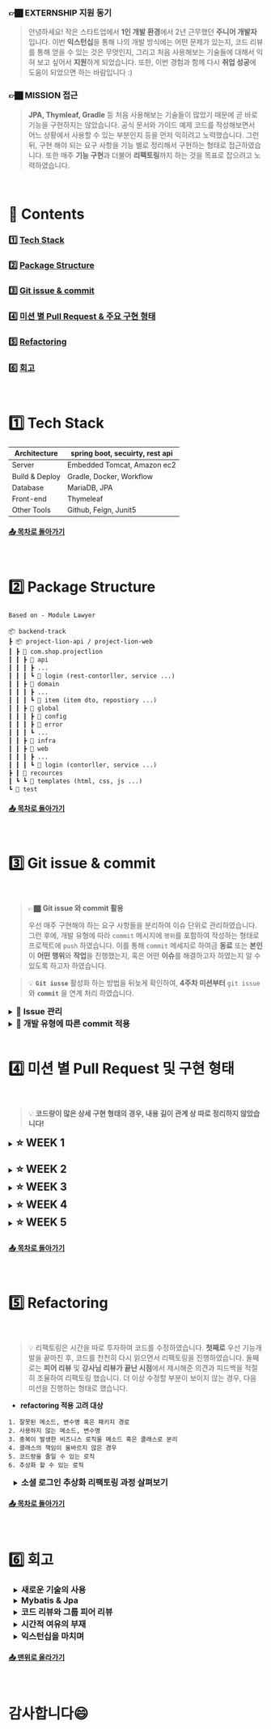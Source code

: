 ### 👉🏿 **EXTERNSHIP 지원 동기**

> 안녕하세요! 작은 스타트업에서 **1인 개발 환경**에서 2년 근무했던 **주니어 개발자**입니다. 이번 **익스턴십**을 통해 나의 개발 방식에는 어떤 문제가 있는지, 코드 리뷰를 통해 얻을 수 있는 것은 무엇인지, 그리고 처음 사용해보는 기술들에 대해서 익혀 보고 싶어서 **지원**하게 되었습니다. 또한, 이번 경험과 함께 다시 **취업 성공**에 도움이 되었으면 하는 바람입니다 :)

###  👉🏿 **MISSION 접근**

> **JPA, Thymleaf, Gradle** 등 처음 사용해보는 기술들이 많았기 때문에 곧 바로 기능을 구현하지는 않았습니다. 공식 문서와 가이드 예제 코드를 작성해보면서 어느 상황에서 사용할 수 있는 부분인지 등을 먼저 익히려고 노력했습니다. 그런 뒤, 구현 해야 되는 요구 사항을 기능 별로 정리해서 구현하는 형태로 접근하였습니다. 또한 매주 **기능 구현**과 더불어 **리팩토링**까지 하는 것을 목표로 잡으려고 노력하였습니다.

<br>

<p id="top">

# **📗 Contents**

</p>

### **1️⃣ [Tech Stack](#1%EF%B8%8F⃣tech-stack)**

### **2️⃣ [Package Structure](#2%EF%B8%8F⃣-package-structure)**

### **3️⃣ [Git issue & commit](#3%EF%B8%8F⃣-git-issue--commit)**

### **4️⃣ [미션 별 Pull Request & 주요 구현 형태](#4%EF%B8%8F⃣-미션-별-pull-request-및-구현-형태)**

### **5️⃣ [Refactoring](#5%EF%B8%8F⃣-refactoring)**

### **6️⃣ [회고](#6%EF%B8%8F⃣-회고-1)**

<br>

# ****1️⃣ Tech Stack****

| Architecture | spring boot, secuirty, rest api |
| --- | --- |
| Server | Embedded Tomcat, Amazon ec2 |
| Build & Deploy | Gradle, Docker, Workflow |
| Database | MariaDB, JPA |
| Front-end | Thymeleaf |
| Other Tools | Github, Feign, Junit5 |

#### [📤 목차로 돌아가기](#contents)

<br>

# 2️⃣ ****Package Structure****

```
Based on - Module Lawyer

📦 backend-track
┣ 📦 project-lion-api / project-lion-web
┃ ┣ 📂 com.shop.projectlion
┃ ┃ ┣ 📂 api
┃ ┃ ┃ ┣ ...
┃ ┃ ┃ ┗ 📂 login (rest-contorller, service ...)
┃ ┃ ┣ 📂 domain
┃ ┃ ┃ ┣ ...
┃ ┃ ┃ ┗ 📂 item (item dto, repostiory ...)
┃ ┃ ┣ 📂 global
┃ ┃ ┃ ┣ 📂 config
┃ ┃ ┃ ┣ 📂 error
┃ ┃ ┃ ┗ ...
┃ ┃ ┣ 📂 infra
┃ ┃ ┣ 📂 web
┃ ┃ ┃ ┣ ...
┃ ┃ ┃ ┗ 📂 login (contorller, service ...)
┣ ┃ 📂 recources
┃ ┗ ┗ 📂 templates (html, css, js ...)
┗ 📂 test
```

#### [📤 목차로 돌아가기](#1tech-stack)

<br>

# 3️⃣ Git issue & commit

<br>

> 👉🏿 **Git issue 와 commit 활용**
> 
> 우선 매주 구현해야 하는 요구 사항들을 분리하여 이슈 단위로 관리하였습니다. 그런 후에, 개발 유형에 따라 `commit` 메시지에 `행위`를 포함하여 작성하는 형태로 프로젝트에 `push` 하였습니다. 이를 통해 `commit` 메세지로 하여금 **동료** 또는 **본인**이 **어떤 행위**와 **작업**을 진행했는지, 혹은 어떤 **이슈**를 해결하고자 하였는지 알 수 있도록 하고자 하였습니다.

> 💡 **`Git iusse`** 활성화 하는 방법을 뒤늦게 확인하여, **4주차 미션부터** `git issue` 와 **`commit`** 을 연계 처리 하였습니다.

<details>
<summary><h3 style="display: inline">👥 Issue 관리</h3></summary>
<div markdown="1">

- 미션 구현 이전에 `기능 개발`과 `리팩토링` 이 두 분류의 이슈로 요구 사항에 대해 먼저 정리하고 진행하려고 하였습니다. 이를 통해 작업을 **세분화**해서 꼼꼼하게 처리하려고 노력했습니다.

![Untitled](./images/0.png)

![Untitled](./images/1.png)

</div>
</details>

<details>
<summary><h3 style="display: inline">👥 개발 유형에 따른 commit 적용</h3></summary>
<div markdown="1">

- **기능 개발 (feat)**

```
"feat: refresh token 을 이용한 access token 재발급 - close #7"
```

- `**버그` 혹은 `오류` 에 대한 수정 (fix)**

```
"fix: login api 매개 변수 오류로 인해 타입 롤백 처리"
```

- **코드 리팩토링 (refact)**

```
"refact: 중복이 발생하는 Token 검증 로직을 메소드로 분리 - close #10"
```

#### [📤 목차로 돌아가기](#1tech-stack)

</div>
</details>

<br>

# 4️⃣ 미션 별 Pull Request 및 구현 형태 

<br>

> 💡 **코드량이 많은 상세 구현 형태의 경우, 내용 길이 관계 상 따로 정리하지 않았습니다!**

<details>
<summary><h2 style="display: inline">⭐ WEEK 1</h2></summary>
<div markdown="1">

<br>

**✅ 프로젝트 초기 세팅**

**✅ 네비게이션바, 푸터, 쇼핑몰 공통 레이아웃**

**✅ 회원가입 / 로그인 / 로그아웃**

<details style="padding-left: 2%">
<summary><h3 style="display: inline">Pull Request</h3></summary>
<div markdown="1">

> 🔗 **[1주차 미션 제출 (임우철)](https://github.com/woo-cher/backend-track/pull/1)**
> ## 접근방법
> - 처음 사용해보는 기술들이 있어서 기술 별 document 과 배경 지식 파일을 보면서 구현했습니다
> - 기본으로 주어진 클래스들을 최대한 이용하려고 하였습니다
> - 기능 요구 사항 화면대로 구현하려고 했습니다
> ## 특이사항
>
> - 1주차 미션 중 접근하기 가장 접근하기 어려운 부분이 **secuirty** 였는데요. 배경지식 파일에 이 부분에 대한 정보가 부족하게 느껴져서 아쉬웠습니다.
> - 회원가입 관련 오류 메시지의 경우는 validation 을 통해 처리하라는 내용이 있었는데, login 관련 오류의 경우는 무엇으로 처리해야 하는 지에 대한 부분이 없어서 아쉬웠던 것 같아요.

- **강사님 코드 리뷰 의견**

![Untitled](./images/3.png)

</div>
</details>

> 👉🏿 **1주차 미션 접근 방식**
>
> 1주차에서는 **secuirty** 에서 기본으로 정의된 `UserDetails` 를 사용하지 않고, 내 서비스에서 구성한 `member` 엔터티를 커스텀해서 회원 로직에 적용하는데 중점을 두고 구현하였습니다.
>
> **레이아웃의 경우** jsp 파일에서 include 형태로 처리하는 방식이 thymleaf 에도 있을 것이라고 생각하였습니다.그래서 `dialect` 라는 오픈소스를 찾았고, 이를 통해 `thymeleaf` 공식 문서와 함께 레이아웃을 구성하였습니다.

### **📖 주요 구현 형태**

<details style="padding-left: 2%">
<summary><h3 style="display: inline">Front layout</h3></summary>
<div markdown="1">
- 헤더, 푸터 등을 조각(fragment) 으로 나누고 **[thymeleaf-layout-dialect](https://github.com/ultraq/thymeleaf-layout-dialect)** 라이브러리를 이용해 위 조각들을 모아서 구성

```html
<html lang="ko" ... xmlns:layout="http://www.ultraq.net.nz/thymeleaf/layout">
...
<body>
    <!-- header -->
    <header th:replace="/layout/fragments/header :: headerFragment"></header>

    <!-- content -->
    <div layout:fragment="content"></div>
		...
</body>
</html>
```
</div>
</details>

<details style="padding-left: 2%">
<summary><h3 style="display: inline">Spring Security</h3></summary>
<div markdown="1">

- UserDetail 를 서비스 내 `Member` 로 재정의

```java
public class UserDetailsImpl implements UserDetails {
		private final Member member;

		...

		@Override
    public Collection<? extends GrantedAuthority> getAuthorities() {
        Set<GrantedAuthority> roles = new HashSet<>();
        roles.add(new SimpleGrantedAuthority("ROLE_" + member.getRole().name()));
        return roles;
    }

		...
}
```

</div>
</details>

<details style="padding-left: 2%">
<summary><h3 style="display: inline">Validation</h3></summary>
<div markdown="1">

- 엔터티 필드 검사의 경우 `javax.validaton` 를 이용해 처리

```java
@Getter @Setter
public class MemberRegisterDto {

    @NotBlank(message = "이름은 필수 값입니다.")
    private String name;

    @NotBlank(message = "이메일은 필수 입력 값입니다.")
    @Email(message = "이메일 형식이 올바르지 않습니다.")
    private String email;

    @NotBlank(message = "비밀번호는 필수 입력 값입니다.")
    @Length(min = 8, max = 16, message = "비밀번호는 8자 이상, 16자 이하로 입력해주세요")
    private String password;
		
    ...
}
```

```html
<!-- (front) show error message -->
<span class=".." th:if="${#fields.hasErrors('name')}" th:errors="{name}"></span>
```

</div>
</details>

</div>
</details>

<br>
<details>
<summary><h2 style="display: inline">⭐ WEEK 2</h2></summary>
<div markdown="1">

✅ 인증 여부 / 권한에 따른 메뉴 노출 제어

✅ 상품 등록 / 조회 / 수정

<details style="padding-left: 2%">
<summary><h3 style="display: inline">Pull Request</h3></summary>
<div markdown="1">

> 🔗 **[2주차 미션 제출 (임우철)](https://github.com/woo-cher/backend-track/pull/2)**
>
> ## **미션 체크리스트**
>
> ✅ 로그인 시 ADMIN 권한을 가진 회원의 경우 네비게이션바에 “상품 등록” 메뉴 노출 (회원의 ROLE 이 ADMIN인 경우)
>
> ✅ 상품 등록
>
> ✅ 상품 조회 **(상품 수정 페이지)**
>
> ✅ 상품 업데이트 **(상품 수정 페이지)**
>
> ## 접근방법
>
> - JPA 를 처음 써보는데 관계 매핑 하는 것 부터 어려워서 애를 많이 먹었습니다. 그래서, doc 외 여러 자료들을 참고하면서 최대한 맞는 방향으로 설계하려고 노력하였습니다
> - 엔터티간 관계가 형성 되면서 불필요한 쿼리 로그가 많이 찍히는 것 같았습니다. 그래서, 처음에 기능을 만들면서 불필요한 쿼리를 실행하지 않도록 하는 방향으로 생각을 하려고 했습니다.
> - 상황에 맞는 cascade 정책을 적용해보려고 했습니다. 예) 상품 삭제 시 상품과 관련된 이미지 데이터가 모두 삭제 하기 위해 ~REMOVE 적용
> - 상황에 따라 엔터티 또는 Dto 를 사용해서 필요한 데이터만을 사용하려고 노력했습니다.
>
> ## 특이사항
>
> - 기술들을 충분히 실습하고 써보면서 미션에 적용하고 싶었는데 시간이 생각보다 여유롭지 않아서 제대로 적용하지 못한 것 같아 아쉽습니다
> - 연관 관계가 있는 엔터티를 save 할 때 영속성을 이용해서 코드를 줄이고 싶었는데 잘 사용하지 못해 아쉽습니다
> - CRUD 작접을 하다 보니까 Entity <--> Dto 로 서로 변환해야 하는 경우가 많이 있었습니다. 이 부분에서 메소드 네이밍이나 코드 리팩토링을 하지 못해서 가독성이 많이 부족한 것 같아 아쉽습니다.

- **강사님 코드 리뷰 의견**

![Untitled](./images/4.png)

</div>
</details>

> 👉🏿 **2주차 미션 접근 방식**
>
> 이번 과정에서 **`JPA`** 를 처음 사용해보는 것이었기 때문에 기본적인 관계 매핑부터 쿼리가 어떤 형태로 날라가는 것인지 등을 먼저 실습 해보았습니다.
>
> 후에 미션을 구현할 때에는 `최대한 작은 횟수 쿼리로 필요한 데이터만 모두 조회` 하는 방향과 `쿼리 조회 반환 타입을 DTO 로 바로 반환해서, 불필요한 컬럼은 조회하지 않는` 방향을 중점적으로 신경쓰면서 개발하려고 노력했습니다.

### **📖 주요 구현 형태**

<details style="padding-left: 2%">
<summary><h3 style="display: inline">Interface-Based Projections</h3></summary>
<div markdown="1">

- DTO 로 쿼리 결과를 매핑하여 필요한 컬럼만 조회

```java
// 엔터티로 조회가 필요한 경우, 메소드 재사용을 위해 제네릭 타입 사용
public interface DeliveryRepository extends JpaRepository<Delivery, Long> {
    <T> List<T> findAllByMemberId(long memberId, Class<T> clazz);
}

// use
public List<DeliveryDto> findAllDeliveryByMember(long id) {
    return deliveryRepository.findAllByMemberId(id, DeliveryDto.class);
}
```

</div>
</details>

<details style="padding-left: 2%">
<summary><h3 style="display: inline">Custom Validator</h3></summary>
<div markdown="1">

- 특수 필드 값 유효성 검사를 위해 Custom Validator 구현

```java
@Component
public class UpdateItemValidator implements Validator {

    @Override
    public boolean supports(Class<?> clazz) {
        ...
    }

    @Override
    public void validate(Object target, Errors errors) {
        ...
    }
}
```

</div>
</details>

</div>
</details>

<details>
<summary><h2 style="display: inline">⭐ WEEK 3</h2></summary>
<div markdown="1">

**✅ 메인 페이지 상품 조회 (Paging)**

**✅ 상품 상세 페이지 조회**

**✅ 주문 생성 / 조회 / 취소 구현하기**

<details style="padding-left: 2%">
<summary><h3 style="display: inline">Pull Request</h3></summary>
<div markdown="1">

> 🔗 **3[주차 미션 제출 (임우철)](https://github.com/woo-cher/backend-track/pull/3)**
>
> ## **미션 체크리스트**
>
> ✅ **메인 페이지 상품 조회 구현**
>
> ✅ **상품 상세 페이지 조회 구현**
>
> **✅ 주문 하기 구현**
>
> **[추가 과제]**
>
> **✅ 주문 이력 조회**
>
> **✅ 주문 취소**
>
> ## 접근방법
>
> - 필요한 몇 개의 컬럼 데이터만을 추출하기 위해서 주어진 DTO와 Repository 를 매핑하여 곧바로 사용할 수 있도록 신경 쓰면서 진행했습니다.
> - `Fetch Join` 을 사용해서 모든 컬럼을 조회하기 보다는 `Inner Join` 을 사용하여 필요한 컬럼만 조회하도록 쿼리를 구성했습니다
> - update 작업의 경우, 엔터티 영속성을 활용해서 만들어보려고 노력했습니다
>
> ## 특이사항
>
> - 일부 Controller 에서 ResponseEntity 형태로 리턴하고 있는데, 차후 이러한 형태가 많아지게 되면 해당 부분은 글로벌 핸들러로 리팩토링 할 예정입니다
> - 이미지가 불러와지지 않는 문제가 있었습니다. 단순한 문제였는데, 크롬 문제로 생각하고 이래 저래 시간을 많이 소비한 게 아쉽습니다.
> - 재고가 부족한 상황을 Front 에서 처리할 수 있었다는 걸 뒤늦게 보았습니다. 이걸 모르고 저는 서버 단에서 재고 컬럼 값을 조회해서 처리를 해버렸네요.. 아쉽습니다.
>
> ## ****궁금한 점****
>
> - 여러 관계 컬럼들을 조회할 때, 어떤 방향으로 접근해야 하는지 아직 감이 잘 오지 않습니다.. 기본 join 문법으로 필요 컬럼만을 조회하는 것이 옳은 방향인지 잘 모르겠습니다. JPA 가 참 어렵네요 ㅠ
> - 이번 주차에는 **`@query`** 를 많이 사용해서 직접 쿼리문을 작성하였는데, 쿼리가 길어짐에 따라 가독성 부분에서 많이 아쉬움이 느껴졌습니다. 이 부분에 대해서는 보통 어떻게 처리 하는 걸까요??

- **강사님 코드 리뷰 의견**

![Untitled](./images/5.png)

</div>
</details>
    
> 👉🏿 **3주차 미션 접근 방식**
>
> DTO 에 여러 연관 관계 엔터티 필드 데이터가 필요한 경우 **`fetct join`** 을 사용하려고 했습니다.
> 이 과정에서 불필요한 컬럼 데이터까지 가져오는 **(over fetching)** 현상을 발견하였습니다. 그래서, **`inner join`** 쿼리를 직접 작성하는 형태로 구현하여 필요한 컬럼 데이터만 추출하는데 중점을 두고 구현하려 노력하였습니다.

### **📖 주요 구현 형태**

<br>
<details style="padding-left: 2%">
<summary><h3 style="display: inline">Inner Join</h3></summary>
<div markdown="1">

- **반환 타입을 DTO 로 매핑**
- **`Inner join` 쿼리를 직접 작성하여 필요한 컬럼만 조회**

```java
// ItemRepository.java

@Query("SELECT new com.shop.projectlion.web.main.dto.MainItemDto(i.id, i.itemName, i.itemDetail, it.imageUrl, i.price) " +
        "FROM item i JOIN item_image it ON i.id = it.item.id " +
        "WHERE i.itemSellStatus = 'SELL' AND it.isRepImage = true " +
        "AND (i.itemName LIKE %:query% OR i.itemDetail LIKE %:query%)")
Page<MainItemDto> findAllBySearchQuery(@Param("query") String searchQuery, Pageable pageable);
```

</div>
</details>

<details style="padding-left: 2%">
<summary><h3 style="display: inline">Custom Exception</h3></summary>
<div markdown="1">

- **오류 메시지에 특정 `param` 값을 넣어서 예외를 던지기 위해 생성자를 아래와 같이 정의**

```java
@Getter
public class BusinessException extends RuntimeException {
    private final ErrorCode errorCode;

    ...

    public BusinessException(ErrorCode errorCode, String append) {
        super(errorCode.getMessage() + append);
        this.errorCode = errorCode;
    }
}
```

```java
// use
if (item.getStockNumber() < insertOrderDto.getCount()) {
    throw new BusinessException(ErrorCode.NOT_ENOUGH_STOCK_NUMBER, stockNumberErrorMessage(item.getStockNumber()));
}
```

</div>
</details>

<details style="padding-left: 2%">
<summary><h3 style="display: inline">Response Entity</h3></summary>
<div markdown="1">

- **비동기 API 요청 처리 중 오류 발생 시 응답 처리**

```java
@PostMapping("/order")
public @ResponseBody ResponseEntity saveOrder(...) {

    try {
        ...
        return ResponseEntity.ok().build();
    } catch (BusinessException e) {
        ...
        return ResponseEntity.status(e.getErrorCode()
                    .getStatus())
                    .body(e.getMessage());
    }
}
```

```jsx
$.ajax({
    ...
    success  : function(result, status){
        ...
    },

    error : function(jqXHR, status, error){
        if(...) {
            alert(jqXHR.responseText);
        }
    }
});
```

</div>
</details>

</div>
</details>

<details>
<summary><h2 style="display: inline">⭐ WEEK 4</h2></summary>
<div markdown="1">

**✅ Health Check API 구현**

**✅ 전역 에러 처리 구현**

**✅ 카카오 토큰 발급**

**✅ 소셜 로그인 및 회원가입, JWT 반환**

<details style="padding-left: 2%">
<summary><h3 style="display: inline">Pull Request</h3></summary>
<div markdown="1">

> 🔗 [4**주차 미션 제출 (임우철)**](https://github.com/woo-cher/backend-track/pull/12)
>
> ## **미션 체크리스트**
>
> ### **✅ 미션 1**
>
> - Health check api
>
> ### **✅ 미션 2**
>
> - 카카오 로그인으로 토큰을 획득
>
> ### **✅ 미션 3**
>
> - 발급 받은 카카오 access token을 이용하여 카카오 회원 정보를 불러와서 회원 가입 진행
> - 정상적으로 회원 가입 or 회원 가입 후 다시 로그인 시 access token, refresh token 반환
> - 회원 가입이 안된 회원이면 진행, 아니라면 refresh 토큰 및 만료 시간 갱신
>
> ### **✅ 미션 4**
>
> - jwt 리프레시 토큰으로 엑세스 토큰을 재발급
>
> ### **✅ 미션 5**
>
> - jwt 엑세스 토큰으로 로그아웃 요청
> - 로그아웃 성공 시, 해당 회원의 리프레시 토큰을 만료 처리
>
> ## 접근방법
>
> - api 서버를 별도로 두고 소셜 로그인과 jwt 토큰 인증 방식을 직접 구현해본 적은 없어서 이해하는데 시간이 많이 걸렸습니다. 그래서 이러한 형태로 구현하는 것이 맞는 방향인지 감이 잘 오질 않았습니다
> - **Feign Client** 를 써보면서 외부 api 호출에 대한 편의성을 느낄 수 있었습니다. 그리고, api 요청에 필요한 파라미터가 많은 경우 dto 등의 객체 필드를 매핑해서 요청 파라미터에 전달될 수 있게 하려고 하였습니다.
> - 처음에는 `kakao` 소셜 로그인에 종속 된 체로, 로그인 프로세스를 구현한 뒤 차후 `Naver`, `Kakao` 등의 소셜 로그인을 같이 사용할 수 있도록 리팩토링 했습니다.
> - secuirty 를 얹으면, 많이 복잡해질 것 같아서 사용하지 않았습니다.
>
> ## 특이사항
>
> - 전 주차의 pull req 와 merge 후, 리팩토링 누락된 부분이 있어서 이번 주차에 함께 포함되어 버린 점 양해 부탁드립니다 ☹️
> - `Header` 토큰 값 존재 여부 판단의 경우 `Interceptor` 를 구현하려 했으나, 차 주 미션에 포함 되어 있다고 하셔서 우선 `GlobalHandler` 에 구현하였습니다.

- **강사님 코드 리뷰 의견**

![Untitled](./images/6.png)

</div>
</details>

> 👉🏿 **4주차 미션 접근 방식**
>
> - **`소셜로그인`**, **`jwt token`** 을 직접 구현해본 적이 없어서 개념을 먼저 이해하려고 하였습니다.
>
> - 요구 사항에는 **`카카오`** 밖에 없었지만, **`네이버`**, **`구글`** 등의 다른 소셜 객체에 대한 부분도 염두하고 소셜 로그인에 **`추상화`** 개념을 적용하는데 까지 목표를 잡았습니다
>
> - **`Feign client`** 로 api 요청 시, **dynamic url** 을 적용하여 하나의 **`client interface`** 로 모든 api 요청을 처리하려고 했습니다.

### **📖 주요 구현 형태**

<details style="padding-left: 2%">
<summary><h3 style="display: inline">Social 로직 추상화</h3></summary>
<div markdown="1">

- **Social 로직의 공통 행위를 아래와 같이 추상화**

```java
public interface SocialLoginClient {
    SocialTokenResponseDto getSocialTokenByAuth(SocialTokenReqDto socialTokenReqDto);
    SocialMemberInfo getSocialMemberInfoByToken(URI baseUrl, String socialAccessToken);
}
```

```java
public interface SocialMemberInfo {
    String getSocialName();
    String getSocialEmail();
}
```

- **Factory 패턴을 이용하여, 추상화 객체에 실제 행동 객체를 주입**

```java
public class SocialApiClientFactory {

    private final KakaoLoginFeignClient kakaoLoginFeignClient;

    public SocialLoginClient getSocialLoginClient(MemberType memberType) {
        
        return switch (memberType) {
            case KAKAO -> kakaoLoginFeignClient;
            case NAVER, GOOGLE, GENERAL -> null;
        };
    }

}
```

```java
**// use**
public class SocialLoginService {

    private final SocialApiClientFactory apiClientFactory;

    public SocialTokenResponseDto getSocialToken(MemberType memberType, SocialTokenReqDto socialTokenRequestDto) {
        SocialLoginClient client = apiClientFactory.getSocialLoginClient(memberType);
        return client.getSocialTokenByAuth(socialTokenRequestDto);
    }

    ...
}
```

</div>
</details>

<details style="padding-left: 2%">
<summary><h3 style="display: inline">Feign Client 요청 파라미터가 많은 경우 처리</h3></summary>
<div markdown="1">

- SpringQueryMap 을 이용하여, 파라미터를 DTO 객체로 요청

```java
@FeignClient(url = "..", name = "..")
public interface SomeClient {

    @PostMapping(value = "..", headers = "..")
    SomeDto getSomething(**@SpringQueryMap** ReqDto reqDto);

}
```

</div>
</details>

<details style="padding-left: 2%">
<summary><h3 style="display: inline">Feign Dynamic url</h3></summary>
<div markdown="1">

- **동일 소셜 api 내에서 url host 가 다른 경우 dynamic url 처리**

```java
@FeignClient(url = "..", name = "..")
public interface FooClient {

    // Api Client dynamic url -> "baseUrl/bar"
    @PostMapping(value = "/bar")
    SomeFooDto getSomething(URI baseUrl, String param);
}
```

</div>
</details>

</div>
</details>

<details>
<summary><h2 style="display: inline">⭐ WEEK 5</h2></summary>
<div markdown="1">

**✅ 상품 등록 / 조회 / 수정 API 구현**

**✅ 상품 수정 테스트 코드 작성**

**✅ Swagger 를 이용한 API 문서화**

**✅ 자동 배포 설정 (CI/CD)**

<details style="padding-left: 2%">
<summary><h3 style="display: inline">Pull Request</h3></summary>
<div markdown="1">

> 🔗 [**5주차 미션 제출 (임우철)**](https://github.com/woo-cher/backend-track/pull/21)
>
> ## **미션 체크리스트**
>
> **✅ 미션 1 : 인증 인터셉터**
>
> **✅ 미션 2 : 인가 인터셉터**
>
> **✅ 미션 3 : 상품 조회 API 구현**
>
> **✅ 미션 4 : 상품 업데이트 API 구현**
>
> **✅ 미션 5 : 상품 수정 테스트 코드 작성**
>
> **✅ 미션 6 : swagger 상품 수정 API 문서화**
>
> **✅ 미션 7 : CI/CD**
>
> ## 접근방법
>
> - docker, workflow 등 처음 사용해보는 부분이 많아서 주어진 배경 지식을 최대한 숙지하고 사용하려 했습니다.
> - 배포를 실습 하는 과정에서 여러 오류 들을 만나서, 이를 해결하기 위해 여러 케이스를 찾아보고 해결하려고 했습니다.
> - 상품 조회의 경우, 여러 엔터티들과 연관 관계를 가지고 있기 때문에, `fetch join` 을 활용하였습니다.
> - 테스트 코드를 통해 기능적 검증 뿐만 아니라, 예외 상황에 대한 검증 케이스도 생각해보고 코드를 작성하려고 노력했습니다. 그리고, Mock 객체를 이용한 테스트 코드를 다른 영역에서도 활용해보기 위해 Interceptor 테스트 코드를 작성해보았습니다.
>
> ## 특이사항
>
> - 미션에서 구현해야 하는 부분을 먼저 구현하고 추가적으로 다른 API 문서화 및 테스트 코드를 신경 쓰고 싶었습니다. 하지만, CI/CD 를 이용한 배포를 하는 과정에서 여러 오류를 겪어 시간을 많이 소비하게 되어 아쉽습니다.
> - 깃에 올리지 않는 설정 파일인 `env.properties` 를 배포 시에 찾지 못해서 ec2 서버가 가동되지 않았습니다. 이 부분을 해결하기 위해서, 여러 모로 찾아보았지만 실패하였습니다. 결국 답안을 찾지 못해서 해당 파일을 git 에 업로드 하게 되었습니다.
> - 마무리 하고 코드 리팩토링에 시간을 많이 투자 못해서 아쉽네요 :(
>
> ## ****궁금한 점****
>
> • 저는 여태껏 민감한 정보를 숨기기 위해 로컬에서 따로 관리하는 형태로 `env.properties` 파일을 두었었는데요. 그리고 이는 `.gitignore` 처리된 파일입니다. 배포를 하면 해당 파일을 찾지 못해 서버가 가동이 되지 않는데요. 해당 `env.properties` 를 빌드 시 추가해줄 수 있는 방법이 있을까요??

- **강사님 코드 리뷰 의견**

![Untitled](./images/7.png)

</div>
</details>

> 👉🏿 **5주차 미션 접근 방식**
>
> 이번 미션을 보고 제일 관심이 갔던 부분은 `**테스트 코드**`입니다. **여태 테스트 코드를 혼자 짜왔었고** 누군가에게 **`피드백`**을 받아 본 적이 없었기 때문에 더욱 그랬던 것 같습니다. 그렇기에, 기본 요구 사항의 테스트 코드와 더불어 **인터셉터 영역까지 테스트 코드를 한번 작성해보는데 중점**을 두고 미션을 진행하였습니다.
>
> 또한, CI/CD 자동화의 경우 내용이 많았기 때문에 (docker, workflow.. ) 단계별로 천천히 진행해보면서 배포까지 우선 성공하는데 목표를 두었습니다.

### **📖 주요 구현 형태**

<details style="padding-left: 2%">
<summary><h3 style="display: inline">TEST CODE</h3></summary>
<div markdown="1">

- **Spring 을 띄우지 않고 Mocking 을 활용**

```java
// Controller test 예제
public class AdminItemControllerTest {

    @InjectMocks
    AdminItemController adminItemController;

    @Mock
    AdminItemService adminItemService;
	
    @BeforeEach
    void setup() {
            ...
    }

    @Test
    @DisplayName("상품 조회 API Test")
    void readHandle() throws Exception {
        ReadItemDto mockDto = ReadItemDto.builder().build();

        // given
        given(adminItemService.findItemById(anyLong())).willReturn(mockDto);

        // when
        ResultActions result = mockMvc
                                .perform(get("/api/admin/items/{itemId}", anyLong());

        // then
        result.andExpect(content().json(objectMapper.writeValueAsString(mockDto)));
    }
}
```

- **`Controller`** 계층 테스트 시 **요청**, **응답** **`body`** 를 아래와 같이 비교

```java
@Test
void test() {
    ResultActions result = mockMvc.perform(patch(...).content(jsonData));
    result.andExpect(content().json(jsonData)));
}
```

- **특정 예외 상황을 발생 시켜서 예외가 발생하는 지 검증**

```java
@Test
void test() {
    mockMvc.perform(patch(...)
                .content(jsonData))
                .andExpect(r -> assertTrue(r.getResolvedException() instanceof MyException))
                .andExpect(r -> assertEquals(r.getResolvedException().getMessage(), MyMessage))
}
```

- **테스트 그룹화**

```java
class 인터셉터 테스트 {
    
    @Nested
    class 인가 테스트 그룹 {
        ...
    }

    @Nested
    class 인증 테스트 그룹 {
        ...
    }
    
}
```

</div>
</details>

<details style="padding-left: 2%">
<summary><h3 style="display: inline">Authorization Intercetor</h3></summary>
<div markdown="1">

- **`인증 인터셉터`** 검증 과정

> 1. `Authorization` 값이 헤더에 존재하는가?
> 2. 해당 값에서 `Bearer ` 패턴을 찾을 수 있는가?
> 3. 토큰이 유효한가?
> 4. 토큰 유형이 `Access` 인가?
> 5. 토큰이 만료 되었는가?

- **`인터셉터`** 코드 예시

```java
@Test
@DisplayName("Authorization 값에 `Bearer ` 패턴이 없을 때")
void EmptyBearerString() {
    // empty `Bearer ` in header
    given(httpServletRequest.getHeader(HttpHeaders.AUTHORIZATION)).willReturn(mockAccessToken);

    Throwable throwable = catchThrowable(() ->
            authenticationInterceptor.preHandle(httpServletRequest, httpServletResponse, any(Object.class)));

    assertEquals(throwable.getMessage(), ErrorCode.NOT_VALID_BEARER_GRANT_TYPE.getMessage());
    assertTrue(throwable instanceof NotValidTokenException);

    // empty space like `Bearerabce`
    given(httpServletRequest.getHeader(HttpHeaders.AUTHORIZATION)).willReturn("Bearer" + mockAccessToken);

    throwable = catchThrowable(() ->
            authenticationInterceptor.preHandle(httpServletRequest, httpServletResponse, any(Object.class)));

    assertEquals(throwable.getMessage(), ErrorCode.NOT_VALID_BEARER_GRANT_TYPE.getMessage());
    assertTrue(throwable instanceof NotValidTokenException);
}
```

</div>
</details>

</div>
</details>

#### [📤 목차로 돌아가기](#1tech-stack)

<br>

# 5️⃣ Refactoring

<br>

> 💡 리팩토링은 시간을 따로 투자하여 코드를 수정하였습니다. **첫째로** 우선 기능개발을 끝마친 후, 코드를 천천히 다시 읽으면서 리팩토링을 진행하였습니다. 둘째로는 **피어 리뷰** 및 **강사님 리뷰가 끝난 시점**에서 제시해준 의견과 피드백을 적절히 조율하여 리팩토링 했습니다. 더 이상 수정할 부분이 보이지 않는 경우, 다음 미션을 진행하는 형태로 했습니다.

- **refactoring 적용 고려 대상**

```
1. 잘못된 메소드, 변수명 혹은 패키지 경로
2. 사용하지 않는 메소드, 변수명
3. 중복이 발생한 비즈니스 로직을 메소드 혹은 클래스로 분리
4. 클래스의 책임이 올바르지 않은 경우
5. 코드량을 줄일 수 있는 로직
6. 추상화 할 수 있는 로직
```

<details style="padding-left: 2%">
<summary><h3 style="display: inline">소셜 로그인 추상화 리팩토링 과정 살펴보기</h3></summary>
<div markdown="1">

> 1️⃣ 미션에는 **`카카오`** 소셜 로그인을 구현해야 했습니다. 이에 따라, **우선** `카카오` 토큰을 획득하고, 사용자 정보를 받아와 로그인하는 기능을 먼저 개발하였습니다.

- **로그인 서비스 (현재 Kakao 라는 소셜 미디어에 종속되어 있음)**

<p id="original-code">

```java
@Service
public class LoginService {

    ...
    
    private final KakaoLoginFeignClient kakaoLoginFeignClient;

    @Transactional
    public TokenDto loginProcess(String memberType, String kakaoAccessToken) throws URISyntaxException {

        URI kApiUri = new URI(KakaoEndpoints.KAPI);
        KakaoUserInfo* kakaoUserInfo = kakaoLoginFeignClient.getKakaoUserByToken(kApiUri, kakaoAccessToken);

        String email = kakaoUserInfo.getKakaoAccount().getEmail();
        Optional<Member> dbMember = memberRepository.findByMemberTypeAndEmail(MemberType.create(memberType), email);

        TokenDto tokenDto = tokenManager.createTokenDto(email, Role.USER);

        ...

        return tokenDto;
    }
}
```
</p>

#### [📤 **리팩토링 된 코드 보기**](#newCode)

> 2️⃣ 그런 뒤, 타 소셜 미디어인 `Naver`, `Google` 이 추가 될 수도 있다는 부분을 생각하여 공통 행위를 정리하고 추상화 인터페이스를 추가하였습니다.

- **공통**으로 묶을 수 있는 영역을 아래와 같이 정리

> 1. **소셜 토큰**을 획득하는 행위, **사용자 정보**를 가져오는 행위
> 2. 소셜 객체와 Feign clint 객체는 **KAKAO, NAVER, GOOGLE** 로 분류 된다.
> 3. 각 소셜 api 에서 사용자 정보 값으로 **email** 과 **name** 을 가져온다

- **공통 행위 추상화 인터페이스** 추가

```java
public interface SocialLoginClient {

    SocialTokenResponseDto getSocialTokenByAuth(SocialTokenReqDto socialTokenReqDto);
    SocialMemberInfo getSocialMemberInfoByToken(URI baseUrl, String socialAccessToken);

}

public interface SocialMemberInfo {

    String getSocialName();
    String getSocialEmail();

}
```

<aside>
3️⃣ 그리고 각 소셜 객체가 추상 인터페이스를 상속 받도록 하였습니다.

</aside>

- 추상화 상속

```java
@FeignClient(...)
public interface KakaoLoginFeignClient extends SocialLoginClient {

    @PostMapping(value = "..", consumes = ...)
    SocialTokenResponseDto*** getSocialTokenByAuth(@SpringQueryMap SocialTokenReqDto socialTokenReqDto);

    @PostMapping(value = "..", consumes = ...)
    KakaoUserInfo getSocialMemberInfoByToken(...) String socialAccessToken);

}
```

```java
public class KakaoUserInfo implements SocialMemberInfo {
    ...

    @Override
    public String getSocialName() {
        ...
    }

    @Override
    public String getSocialEmail() {
        ...
    }
}
```

> 4️⃣ 다음으로 팩토리를 만들어, 소셜 타입 **(kakao, naver .. )** 등에 따라 실 행동 객체를 생성해주는 책임을 지도록 하였습니다.

- 소셜 `api client` 팩토리

```java
public class SocialApiClientFactory {

    private final KakaoLoginFeignClient kakaoLoginFeignClient;

    public SocialLoginClient getSocialLoginClient(MemberType memberType) {
        
        return switch (memberType) {
            case KAKAO -> kakaoLoginFeignClient;
            case NAVER, GOOGLE, GENERAL -> null;
        };
    }

}
```

> 5️⃣ 이제, 만들어 둔 재료들을 **소셜 서비스** 로이어에 모아서 추상화 개념으로 로직을 만들어주었습니다.

- **SocialLoginService** ( 더 이상 kakao 에 종속 되지 않음 )

```java
public class SocialLoginService {

    private final SocialApiClientFactory apiClientFactory;
    private final SocialApiEndPointFactory apiEndPointFactory;

    public SocialTokenResponseDto getSocialToken(MemberType memberType, SocialTokenReqDto socialTokenRequestDto) {
        SocialLoginClient client = apiClientFactory.getSocialLoginClient(memberType);
        return client.getSocialTokenByAuth(socialTokenRequestDto);
    }

    public SocialMemberInfo getSocialMemberInfo(MemberType memberType, String socialAccessToken) throws URISyntaxException {
        SocialLoginClient socialLoginClient = apiClientFactory.getSocialLoginClient(memberType);

        URI apiHost = apiEndPointFactory.getMemberInfoApiEndPoint(memberType);
        return socialLoginClient.getSocialMemberInfoByToken(apiHost, socialAccessToken);
    }
}
```

> 6️⃣ [**처음 보여드린 코드**](#original-code) 아래와 같이 **`리팩토링`** 되었습니다.
>
> - 소셜 멤버 정보는 `socialLoginService` 가 지도록 했다
> - 소셜 로직이 분리되어 가독성이 올라갔다
> - `LoginService` 는 위의 정보로 로그인 처리 책임만 지면 된다
> - 소셜 타입에 따라 `Kakao`, `Naver`, `Google` 모두 로그인 처리를 할 수 있다. **(추상화)**

<p id="newCode">

```java
public class LoginService {

    private final TokenManager tokenManager;
    private final MemberRepository memberRepository;
    private final SocialLoginService socialLoginService;

    @Transactional
    public TokenDto doSocialLogin(MemberType memberType, String socialAccessToken) throws URISyntaxException {

        SocialMemberInfo socialMemberInfo = socialLoginService.getSocialMemberInfo(memberType, socialAccessToken);
        String email = socialMemberInfo.getSocialEmail();

        Optional<Member> dbMember = memberRepository.findByMemberTypeAndEmail(memberType, email);

        ...
    }
}
```

</p>

#### [📤 처음 코드로 돌아가기](#original-code)

</div>
</details>

#### [📤 목차로 돌아가기](#1tech-stack)

<br>

# 6️⃣ 회고

<details style="padding-left: 2%">
<summary><h3 style="display: inline">새로운 기술의 사용</h3></summary>
<div markdown="1">

> 💡 미션에서 **기술**과 **라이브러리( jpa, thymeleaf, security, jwt, social-token … )** 들이 저에게는 모두 생소한 것들이었습니다. 그래서 매주 미션을 받아도 곧바로 구현할 수가 없었습니다. 그래도, 항상 미션 전에 실습 해보고, 상황 별로 어떤 부분을 적용할 수 있는지 먼저 학습한 뒤에 천천히 요구 사항들을 하나씩 구현했습니다.
> 
> 강사님께 구현하는 형태가 옳은 방향인지 여쭤보기도 하고, 구현하는 방법이 여러가지로 나뉠 때 실무에서는 보통 어떤 방향으로 구현하는지도 물어보곤 하였습니다. 결국 모든 미션 요구사항을 구현해냈고, 열심히 달려온 제 자신이 뿌듯했습니다.
> 
> 무엇이든 **처음 접해본 기술을 가지고 무언가를 만들었을 때면 기분이 정말 좋은 것 같습니다**. 동시에, 다룰 수 있는 기술과 영역이 확장된 걸 느낄 때 게임 캐릭터처럼 레벨이 오른 것 같아 정말 뿌듯합니다!

</div>
</details>

<details style="padding-left: 2%">
<summary><h3 style="display: inline">Mybatis & Jpa</h3></summary>
<div markdown="1">

> 💡 저는 ORM f/w 로 **mybatis** 기술을 사용해왔습니다. 이는 쿼리 작성, 테이블 생성 등 모든 것을 수작업으로 해주어야 하는 반면, `**jpa**` 는`**Entity`** 를 정의하면, 이에 따라 **테이블 생성** 뿐 아니라, **관계 매핑**까지 해준다는 것이 너무 편리했습니다. 또한, 수정 쿼리를 따로 작성하지 않고 **영속성 컨텍스트에 존재하는 엔터티 객체 값을 수정만 해주면 상태 변화를 감지**하여 값을 갱신 해주는 게 너무 편리했습니다!
>
> 평소에 `**jpa`** 를 한번 사용해보자는 마음을 가지고 있었는데, 이번에 jpa 를 다룬 경험을 하게 되어서 너무 좋았습니다!


</div>
</details>

<details style="padding-left: 2%">
<summary><h3 style="display: inline">코드 리뷰와 그룹 피어 리뷰</h3></summary>
<div markdown="1">

> 💡 저의 코드를 누군가에게 **코드 리뷰**를 받는 일이 이번이 처음이었습니다. 남의 코드를 읽으면서 색다른 방법으로 개발한 부분도 알 수 있었고, 작성할 때는 보이지 않았던 요소들을 팀원들이 찾아주기도 하며, 코드 의견을 제시해주는 부분들이 저에게는 너무 좋은 경험이었습니다. 이 경험을 통해서, 코딩 퀄리티가 발전했다는 느낌을 받을 수 있었습니다!!

</div>
</details>

<details style="padding-left: 2%">
<summary><h3 style="display: inline">시간적 여유의 부재</h3></summary>
<div markdown="1">

> 💡 이번 익스턴십에서 새로운 기술을 사용하기 전에 목표로 한 것이 있습니다.  최소한 `**기술에 대한 기본 구조와 어떤 원리로 작동하는지 알고 사용하자**` 가 목표였습니다. 하지만, **시간적으로 생각보다 여유롭지 않아**서 상세하게 들여다보지 못한 체 사용하게 되더라구요. 이러한 부분이 정말 아쉬움으로 남는 것 같습니다.</div>

</details>

<details style="padding-left: 2%">
<summary><h3 style="display: inline">익스턴십을 마치며</h3></summary>
<div markdown="1">

> 💡 평소에 저는 아래와 같은 **의문**들을 가지고 있었습니다. 인터넷에서 쉽게 찾아 볼 수 있는 개념들은 의문을 해소 해줄 만큼 와 닿지 않았습니다.
> - 실무에서 `security` 는 어떻게 사용할까?
> - 내가 짜오던 테스트 코드는 올바른 코드였을까?
> - 실무에서 `back-end`예외 처리는 어떤 식으로 하는 걸까?
> - jwt 토큰을 실제로 백, 프론트 각각 어떻게 구현할까?
> - 소셜 로그인을 하면 뭐가 좋은 걸까?
> - 실무에선 패키지 구조를 어떻게 짤까?
> - Mybatis 가 아닌 JPA 를 사용하면 뭐가 좋을까?**
>
> **하지만** 이번 익스턴십을 통해 직접 사용해보면서 대부분 방향을 찾은 느낌이 들었습니다!! 무엇보다 앞으로 내가 어떤 기술을 이용해 개발을 하고 싶은지 알 수 있었기에 뜻 깊은 경험이었고, 늦은 시간에도 항상 답변 해주신 **변구훈** 강사님께 감사 인사를 드리고 싶습니다 **:)**

</div>
</details>

#### [📤 맨위로 올라가기](#top)

<br>

<h1>감사합니다😄</h1> 

